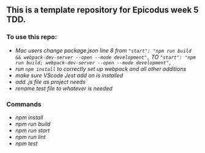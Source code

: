 ## This is a template repository for Epicodus week 5 TDD.


### To use this repo:
 * _Mac users change package.json line 8 from `"start": "npm run build && webpack-dev-server --open --mode development",` TO `"start": "npm run build; webpack-dev-server --open --mode development",`_
 * _run `npm install` to correctly set up webpack and all other additions_
 * _make sure VScode Jest add on is installed_
 * _add .js file as project needs_
 * _rename test file to whatever is needed_
 

 ### Commands 
 * _npm install_
 * _npm run build_
 * _npm run start_
 * _npm run lint_
 * _npm test_